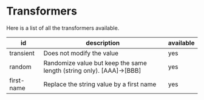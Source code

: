 # Transformers

Here is a list of all the transformers available.

| id         | description                                                          | available |
|------------|----------------------------------------------------------------------|-----------|
| transient  | Does not modify the value                                            | yes       |
| random     | Randomize value but keep the same length (string only). [AAA]->[BBB] | yes       |
| first-name | Replace the string value by a first name                             | yes       |

